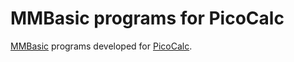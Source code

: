 # MMBasic programs for PicoCalc

[MMBasic](https://mmbasic.com/) programs developed for [PicoCalc](https://www.clockworkpi.com/picocalc).
